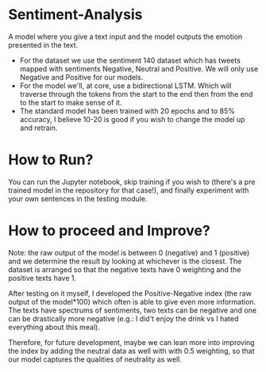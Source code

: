 # Sentiment-Analysis
A model where you give a text input and the model outputs the emotion presented in the text.

- For the dataset we use the sentiment 140 dataset which has tweets mapped with sentiments Negative, Neutral and Positive. We will only use Negative and Positive for our models. 
- For the model we'll, at core, use a bidirectional LSTM. Which will traverse through the tokens from the start to the end then from the end to the start to make sense of it.
- The standard model has been trained with 20 epochs and to 85% accuracy, I believe 10-20 is good if you wish to change the model up and retrain.
  
# How to Run?
You can run the Jupyter notebook, skip training if you wish to (there's a pre trained model in the repository for that case!), and finally experiment with your own sentences in the testing module.

# How to proceed and Improve?
Note: the raw output of the model is between 0 (negative) and 1 (positive) and we determine the result by looking at whichever is the closest. The dataset is arranged so that the negative texts have 0 weighting and the positive texts have 1.

After testing on it myself, I developed the Positive-Negative index (the raw output of the model*100) which often is able to give even more information. The texts have spectrums of sentiments, two texts can be negative and one can be drastically more negative (e.g.: I did't enjoy the drink vs I hated everything about this meal). 

Therefore, for future development, maybe we can lean more into improving the index by adding the neutral data as well with with 0.5 weighting, so that our model captures the qualities of neutrality as well. 
